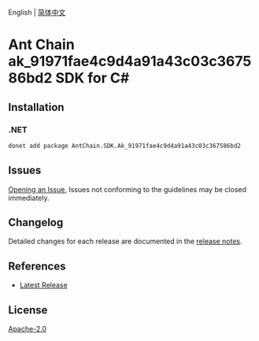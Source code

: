 English | [简体中文](README-CN.md)

# Ant Chain ak_91971fae4c9d4a91a43c03c367586bd2 SDK for C#

## Installation

### .NET

```bash
donet add package AntChain.SDK.Ak_91971fae4c9d4a91a43c03c367586bd2
```

## Issues

[Opening an Issue](https://github.com/alipay/antchain-openapi-prod-sdk/issues/new), Issues not conforming to the guidelines may be closed immediately.

## Changelog

Detailed changes for each release are documented in the [release notes](./ChangeLog.md).

## References

* [Latest Release](https://github.com/alipay/antchain-openapi-prod-sdk/)

## License

[Apache-2.0](http://www.apache.org/licenses/LICENSE-2.0)
